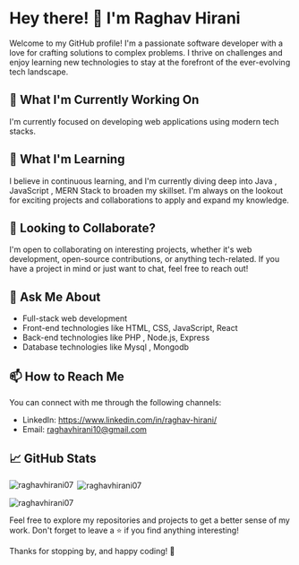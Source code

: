 # Hey there! 👋 I'm Raghav Hirani

Welcome to my GitHub profile! I'm a passionate software developer with a love for crafting solutions to complex problems. I thrive on challenges and enjoy learning new technologies to stay at the forefront of the ever-evolving tech landscape.

## 🔭 What I'm Currently Working On

I'm currently focused on developing web applications using modern tech stacks.

## 🌱 What I'm Learning

I believe in continuous learning, and I'm currently diving deep into Java , JavaScript , MERN Stack to broaden my skillset. I'm always on the lookout for exciting projects and collaborations to apply and expand my knowledge.

## 👯 Looking to Collaborate?

I'm open to collaborating on interesting projects, whether it's web development, open-source contributions, or anything tech-related. If you have a project in mind or just want to chat, feel free to reach out!

## 💬 Ask Me About

- Full-stack web development
- Front-end technologies like HTML, CSS, JavaScript, React
- Back-end technologies like PHP , Node.js, Express
- Database technologies like Mysql , Mongodb

## 📫 How to Reach Me

You can connect with me through the following channels:

- LinkedIn: https://www.linkedin.com/in/raghav-hirani/
- Email: raghavhirani10@gmail.com

## 📈 GitHub Stats


<p><img align="left" src="https://github-readme-stats.vercel.app/api/top-langs?username=raghavhirani07&show_icons=true&locale=en&layout=compact" alt="raghavhirani07" /></p>

<p>&nbsp;<img align="center" src="https://github-readme-stats.vercel.app/api?username=raghavhirani07&show_icons=true&locale=en" alt="raghavhirani07" /></p>

<p><img align="center" src="https://github-readme-streak-stats.herokuapp.com/?user=raghavhirani07&" alt="raghavhirani07" /></p>

Feel free to explore my repositories and projects to get a better sense of my work. Don't forget to leave a ⭐️ if you find anything interesting!

Thanks for stopping by, and happy coding! 🚀
